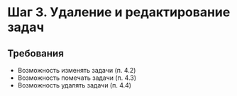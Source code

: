 # Шаг 3. Удаление и редактирование задач
## Требования
- Возможность изменять задачи (п. 4.2)
- Возможность помечать задачи (п. 4.3)
- Возможность удалять задачи (п. 4.4)